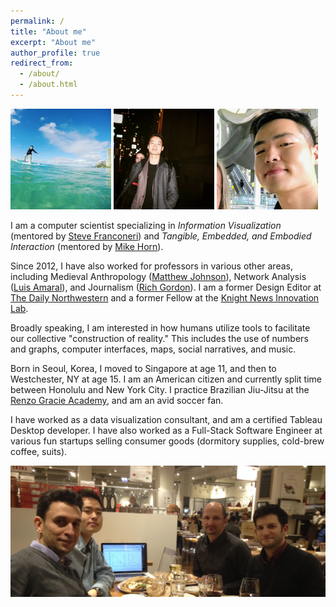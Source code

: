 ```yaml
---
permalink: /
title: "About me"
excerpt: "About me"
author_profile: true
redirect_from: 
  - /about/
  - /about.html
---
```


<p float="left">
  <img src="/images/about1.jpg" style="max-width:32%;" />
  <img src="/images/about2.jpg" style="max-width:32%;" /> 
  <img src="/images/profile.png" style="max-width:32%;" />
</p>

I am a computer scientist specializing in *Information Visualization* (mentored by [Steve Franconeri](http://visualthinking.psych.northwestern.edu/people.html)) and *Tangible, Embedded, and Embodied Interaction* (mentored by [Mike Horn](http://tidal.northwestern.edu/people/mikehorn/)). 

Since 2012, I have also worked for professors in various other areas, including Medieval Anthropology ([Matthew Johnson](https://www.anthropology.northwestern.edu/people/faculty/johnson.html)), Network Analysis ([Luis Amaral](https://amaral.northwestern.edu/people/amaral/)), and Journalism ([Rich Gordon](http://www.medill.northwestern.edu/directory/faculty/rich-gordon.html)). I am a former Design Editor at [The Daily Northwestern](https://dailynorthwestern.com/) and a former Fellow at the [Knight News Innovation Lab](https://knightlab.northwestern.edu/).

Broadly speaking, I am interested in how humans utilize tools to facilitate our collective "construction of reality." This includes the use of numbers and graphs, computer interfaces, maps, social narratives, and music.

Born in Seoul, Korea, I moved to Singapore at age 11, and then to Westchester, NY at age 15. I am an American citizen and currently split time between Honolulu and New York City. I practice Brazilian Jiu-Jitsu at the [Renzo Gracie Academy](http://www.renzogracie.com/), and am an avid soccer fan. 

I have worked as a data visualization consultant, and am a certified Tableau Desktop developer. I have also worked as a Full-Stack Software Engineer at various fun startups selling consumer goods (dormitory supplies, cold-brew coffee, suits).

![Franconeri, Hong, Kosara, Haroz](images/viscog.jpg)
